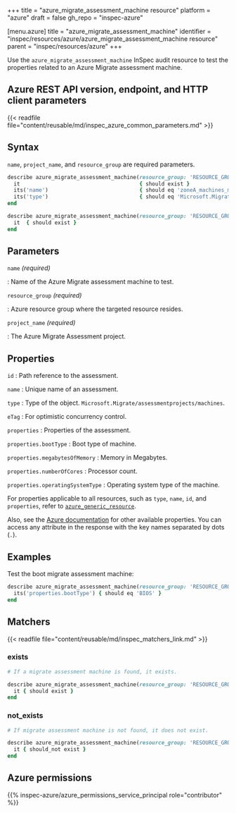 +++
title = "azure_migrate_assessment_machine resource"
platform = "azure"
draft = false
gh_repo = "inspec-azure"

[menu.azure]
title = "azure_migrate_assessment_machine"
identifier = "inspec/resources/azure/azure_migrate_assessment_machine resource"
parent = "inspec/resources/azure"
+++

Use the `azure_migrate_assessment_machine` InSpec audit resource to test the properties related to an Azure Migrate assessment machine.

## Azure REST API version, endpoint, and HTTP client parameters

{{< readfile file="content/reusable/md/inspec_azure_common_parameters.md" >}}

## Syntax

`name`, `project_name`, and `resource_group` are required parameters.

```ruby
describe azure_migrate_assessment_machine(resource_group: 'RESOURCE_GROUP', project_name: 'MIGRATE_ASSESSMENT_PROJECT_NAME' name: 'MIGRATE_ASSESSMENT_MACHINE_NAME') do
  it                                      { should exist }
  its('name')                             { should eq 'zoneA_machines_migrate_assessment' }
  its('type')                             { should eq 'Microsoft.Migrate/assessmentprojects/machines' }
end
```

```ruby
describe azure_migrate_assessment_machine(resource_group: 'RESOURCE_GROUP', project_name: 'MIGRATE_ASSESSMENT_PROJECT_NAME' name: 'MIGRATE_ASSESSMENT_MACHINE_NAME') do
  it  { should exist }
end
```

## Parameters

`name` _(required)_

: Name of the Azure Migrate assessment machine to test.

`resource_group` _(required)_

: Azure resource group where the targeted resource resides.

`project_name` _(required)_

: The Azure Migrate Assessment project.

## Properties

`id`
: Path reference to the assessment.

`name`
: Unique name of an assessment.

`type`
: Type of the object. `Microsoft.Migrate/assessmentprojects/machines`.

`eTag`
: For optimistic concurrency control.

`properties`
: Properties of the assessment.

`properties.bootType`
: Boot type of machine.

`properties.megabytesOfMemory`
: Memory in Megabytes.

`properties.numberOfCores`
: Processor count.

`properties.operatingSystemType`
: Operating system type of the machine.

For properties applicable to all resources, such as `type`, `name`, `id`, and `properties`, refer to [`azure_generic_resource`](azure_generic_resource#properties).

Also, see the [Azure documentation](https://docs.microsoft.com/en-us/rest/api/migrate/assessment/machines/get) for other available properties.
You can access any attribute in the response with the key names separated by dots (`.`).

## Examples

Test the boot migrate assessment machine:

```ruby
describe azure_migrate_assessment_machine(resource_group: 'RESOURCE_GROUP', project_name: 'MIGRATE_ASSESSMENT_PROJECT_NAME', name: 'MIGRATE_ASSESSMENT_MACHINE_NAME') do
  its('properties.bootType') { should eq 'BIOS' }
end
```

## Matchers

{{< readfile file="content/reusable/md/inspec_matchers_link.md" >}}

### exists

```ruby
# If a migrate assessment machine is found, it exists.

describe azure_migrate_assessment_machine(resource_group: 'RESOURCE_GROUP', project_name: 'MIGRATE_ASSESSMENT_PROJECT_NAME' name: 'MIGRATE_ASSESSMENT_MACHINE_NAME') do
  it { should exist }
end
```

### not_exists

```ruby
# If migrate assessment machine is not found, it does not exist.

describe azure_migrate_assessment_machine(resource_group: 'RESOURCE_GROUP', project_name: 'MIGRATE_ASSESSMENT_PROJECT_NAME' name: 'MIGRATE_ASSESSMENT_MACHINE_NAME') do
  it { should_not exist }
end
```

## Azure permissions

{{% inspec-azure/azure_permissions_service_principal role="contributor" %}}
